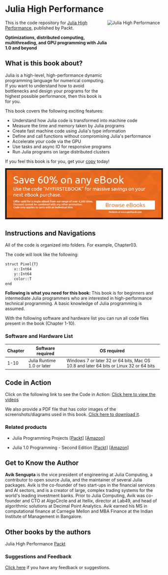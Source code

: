 # Julia High Performance

<a href="https://www.packtpub.com/application-development/julia-10-high-performance"><img src="https://www.packtpub.com/media/catalog/product/cache/e4d64343b1bc593f1c5348fe05efa4a6/b/0/b07763_mockupcover-01.png" alt="Julia High Performance" height="256px" align="right"></a>

This is the code repository for [Julia High Performance](https://www.packtpub.com/application-development/julia-10-high-performance), published by Packt.

**Optimizations, distributed computing, multithreading, and GPU programming with Julia 1.0 and beyond**

## What is this book about?
Julia is a high-level, high-performance dynamic programming language for numerical computing. If you want to understand how to avoid bottlenecks and design your programs for the highest possible performance, then this book is for you. 

This book covers the following exciting features:
- Understand how Julia code is transformed into machine code
- Measure the time and memory taken by Julia programs 
- Create fast machine code using Julia's type information 
- Define and call functions without compromising Julia's performance 
- Accelerate your code via the GPU
- Use tasks and async IO for responsive programs
- Run Julia programs on large distributed clusters

If you feel this book is for you, get your [copy](https://www.amazon.com/dp/178829811X) today!

<a href="https://www.packtpub.com/?utm_source=github&utm_medium=banner&utm_campaign=GitHubBanner"><img src="https://raw.githubusercontent.com/PacktPublishing/GitHub/master/GitHub.png" 
alt="https://www.packtpub.com/" border="5" /></a>

## Instructions and Navigations
All of the code is organized into folders. For example, Chapter03.

The code will look like the following:
```
struct Pixel{T} 
    x::Int64 
    y::Int64 
    color::T 
end
```

**Following is what you need for this book:**
This book is for beginners and intermediate Julia programmers who are interested in high-performance technical programming. A basic knowledge of Julia programming is assumed.

With the following software and hardware list you can run all code files present in the book (Chapter 1-10).

### Software and Hardware List
| Chapter | Software required | OS required |
| -------- | ------------------------------------ | ----------------------------------- |
| 1-10 | Julia Runtime 1.0 or later | Windows 7 or later 32 or 64 bits, Mac OS 10.8 and later 64 bits or Linux 32 or 64 bits |

## Code in Action

Click on the following link to see the Code in Action: [Click here to view the videos]()

We also provide a PDF file that has color images of the screenshots/diagrams used in this book. [Click here to download it](https://www.packtpub.com/sites/default/files/downloads/9781788298117_ColorImages.pdf).

### Related products
*  Julia Programming Projects [[Packt]](https://www.packtpub.com/big-data-and-business-intelligence/julia-programming-projects) [[Amazon]](https://www.amazon.com/Julia-1-0-Example-Adrian-Salceanu-ebook/dp/B076WWYYCC)

* Julia 1.0 Programming - Second Edition [[Packt]](https://www.packtpub.com/application-development/julia-10-programming-second-edition) [[Amazon]](https://www.amazon.com/Julia-1-0-Programming-high-performance-applications-ebook/dp/B07GVN47MR/ref=sr_1_1?keywords=Julia+1.0+Programming&qid=1559043632&s=digital-text&sr=1-1-catcorr)

## Get to Know the Author
**Avik Sengupta**
is the vice president of engineering at Julia Computing, a contributor to open source Julia, and the maintainer of several Julia packages. Avik is the co-founder of two start-ups in the financial services and AI sectors, and is a creator of large, complex trading systems for the world's leading investment banks. Prior to Julia Computing, Avik was co-founder and CTO at AlgoCircle and at Itellix, director at Lab49, and head of algorithmic solutions at Decimal Point Analytics. Avik earned his MS in computational finance at Carnegie Mellon and MBA Finance at the Indian Institute of Management in Bangalore.

## Other books by the authors
Julia High Performance [Packt](https://www.packtpub.com/application-development/julia-high-performance)

### Suggestions and Feedback
[Click here](https://docs.google.com/forms/d/e/1FAIpQLSdy7dATC6QmEL81FIUuymZ0Wy9vH1jHkvpY57OiMeKGqib_Ow/viewform) if you have any feedback or suggestions.


